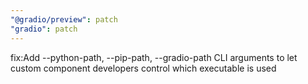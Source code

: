 ```yaml
---
"@gradio/preview": patch
"gradio": patch
---
```


fix:Add --python-path, --pip-path, --gradio-path CLI arguments to let custom component developers control which executable is used
